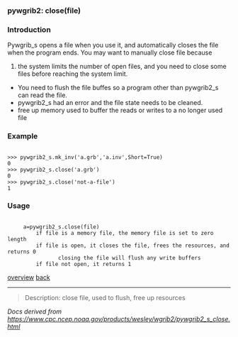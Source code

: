
### pywgrib2: close(file)



### Introduction



Pywgrib\_s opens a file when you use it, and automatically closes
the file when the program ends. You may want to manually close file
because

1. the system limits the number of open files, and you 
 need to close some files before reaching the system limit.
 - You need to flush the file buffes so a program other than pywgrib2\_s
 can read the file.
 - pywgrib2\_s had an error and the file state needs to be cleaned.
 - free up memory used to buffer the reads or writes to a no longer used file


### Example



```

>>> pywgrib2_s.mk_inv('a.grb','a.inv',Short=True)
0
>>> pywgrib2_s.close('a.grb')
0
>>> pywgrib2_s.close('not-a-file')
1

```

### Usage



```

     a=pywgrib2_s.close(file)
         if file is a memory file, the memory file is set to zero length
         if file is open, it closes the file, frees the resources, and returns 0
                closing the file will flush any write buffers
         if file not open, it returns 1

```


[overview](./pywgrib2_s.html)
[back](./pywgrib2_s_write.html)






----

>Description: close file, used to flush, free up resources

_Docs derived from <https://www.cpc.ncep.noaa.gov/products/wesley/wgrib2/pywgrib2_s_close.html>_